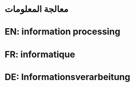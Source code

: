 # معالجة المعلومات

# EN: information processing

# FR: informatique

# DE: Informationsverarbeitung
